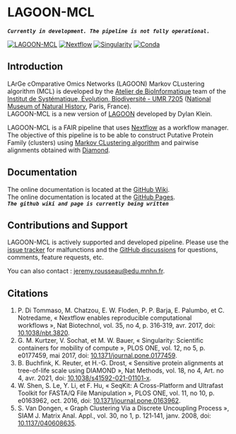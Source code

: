 # LAGOON-MCL

_**`Currently in development. The pipeline is not fully operational.`**_

[![LAGOON-MCL](https://img.shields.io/badge/LAGOON--MCL-v1.0.0-red?labelColor=000000)](https://jroussea.github.io/LAGOON-MCL/)
[![Nextflow](https://img.shields.io/badge/nextflow_DSL2-%E2%89%A5_2.10.0-23aa62?labelColor=000000)](https://www.nextflow.io/)
[![Singularity](https://img.shields.io/badge/run_with-singularity-1d355c?labelColor=000000)](https://sylabs.io/singularity/)
[![Conda](https://img.shields.io/badge/run_with-conda-3eb049?logo=anaconda&labelColor=000000)](https://docs.conda.io/projects/conda/en/stable/)

## Introduction

LArGe cOmparative Omics Networks (LAGOON) Markov CLustering algorithm (MCL) is developed by the [Atelier de BioInformatique](https://bioinfo.mnhn.fr/abi/presentation.FR.html) team of the [Institut de Systématique, Évolution, Biodiversité - UMR 7205](https://isyeb.mnhn.fr/fr) ([National Museum of Natural History](https://www.mnhn.fr/fr), Paris, France).\
LAGOON-MCL is a new version of [LAGOON](https://github.com/Dylkln/LAGOON.git) developed by Dylan Klein.

LAGOON-MCL is a FAIR pipeline that uses [Nextflow](https://www.nextflow.io/) as a workflow manager.\
The objective of this pipeline is to be able to construct Putative Protein Family (clusters) using [Markov CLustering algorithm](https://github.com/micans/mcl) and pairwise alignments obtained with [Diamond](https://github.com/bbuchfink/diamond).

## Documentation

The online documentation is located at the [GitHub Wiki](https://github.com/jroussea/LAGOON-MCL/wiki). \
The online documentation is located at the [GitHub Pages](https://jroussea.github.io/LAGOON-MCL/). \
_**`The github wiki and page is currently being written`**_

## Contributions and Support

LAGOON-MCL is actively supported and developed pipeline. Please use the [issue tracker](https://github.com/jroussea/LAGOON-MCL/issues) for malfunctions and the [GitHub discussions](https://github.com/jroussea/LAGOON-MCL/discussions/1) for questions, comments, feature requests, etc.

You can also contact : [jeremy.rousseau@edu.mnhn.fr](mailto:jeremy.rousseau@edu.mnhn.fr).

## Citations

1. P. Di Tommaso, M. Chatzou, E. W. Floden, P. P. Barja, E. Palumbo, et C. Notredame, « Nextflow enables reproducible computational workflows », Nat Biotechnol, vol. 35, no 4, p. 316‑319, avr. 2017, doi: [10.1038/nbt.3820](https://doi.org/10.1038/nbt.3820).
2. G. M. Kurtzer, V. Sochat, et M. W. Bauer, « Singularity: Scientific containers for mobility of compute », PLOS ONE, vol. 12, no 5, p. e0177459, mai 2017, doi: [10.1371/journal.pone.0177459](https://doi.org/10.1371/journal.pone.0177459).
3. B. Buchfink, K. Reuter, et H.-G. Drost, « Sensitive protein alignments at tree-of-life scale using DIAMOND », Nat Methods, vol. 18, no 4, Art. no 4, avr. 2021, doi: [10.1038/s41592-021-01101-x](https://doi.org/10.1038/s41592-021-01101-x).
4. W. Shen, S. Le, Y. Li, et F. Hu, « SeqKit: A Cross-Platform and Ultrafast Toolkit for FASTA/Q File Manipulation », PLOS ONE, vol. 11, no 10, p. e0163962, oct. 2016, doi: [10.1371/journal.pone.0163962](https://doi.org/10.1371/journal.pone.0163962).
5. S. Van Dongen, « Graph Clustering Via a Discrete Uncoupling Process », SIAM J. Matrix Anal. Appl., vol. 30, no 1, p. 121‑141, janv. 2008, doi: [10.1137/040608635](https://doi.org/10.1137/040608635).
